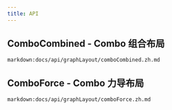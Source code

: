 ```yaml
---
title: API
---
```


## ComboCombined - Combo 组合布局

`markdown:docs/api/graphLayout/comboCombined.zh.md`

## ComboForce - Combo 力导布局

`markdown:docs/api/graphLayout/comboForce.zh.md`
